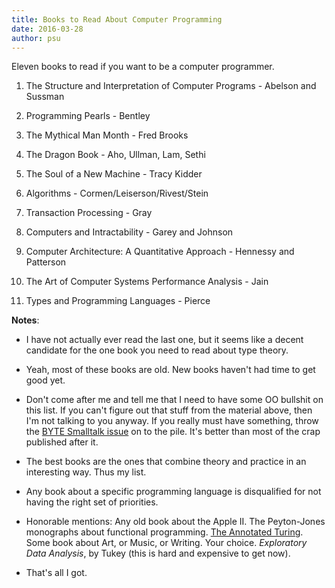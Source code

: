 ```yaml
---
title: Books to Read About Computer Programming
date: 2016-03-28
author: psu
---
```


Eleven books to read if you want to be a computer programmer.

1. The Structure and Interpretation of Computer Programs - Abelson and Sussman

2. Programming Pearls - Bentley

3. The Mythical Man Month - Fred Brooks

4. The Dragon Book - Aho, Ullman, Lam, Sethi

5. The Soul of a New Machine - Tracy Kidder

6. Algorithms - Cormen/Leiserson/Rivest/Stein

7. Transaction Processing - Gray

8. Computers and Intractability - Garey and Johnson

9. Computer Architecture: A Quantitative Approach - Hennessy and Patterson

10. The Art of Computer Systems Performance Analysis - Jain

11. Types and Programming Languages - Pierce

**Notes**:

* I have not actually ever read the last one, but it seems like a decent candidate for the one book you need to read about type theory.

* Yeah, most of these books are old. New books haven't had time to get good yet.

* Don't come after me and tell me that I need to have some OO bullshit on this list. If you can't figure out that stuff from the material above, then I'm not talking to you anyway. If you really must have something, throw the <a href="https://archive.org/details/byte-magazine-1981-08">BYTE Smalltalk issue</a> on to the pile. It's better than most of the crap published after it.

* The best books are the ones that combine theory and practice in an interesting way. Thus my list. 

* Any book about a specific programming language is disqualified for not having the right set of priorities.

* Honorable mentions: Any old book about the Apple II. The Peyton-Jones monographs about functional programming. <a href="http://www.amazon.com/Annotated-Turing-Through-Historic-Computability/dp/0470229055/">The Annotated Turing</a>. Some book about Art, or Music, or Writing. Your choice. _Exploratory Data Analysis_, by Tukey (this is hard and expensive to get now).

* That's all I got.


